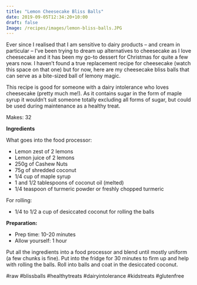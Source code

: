 ```yaml
---
title: "Lemon Cheesecake Bliss Balls"
date: 2019-09-05T12:34:20+10:00
draft: false
Image: /recipes/images/lemon-bliss-balls.JPG
---
```


Ever since I realised that I am sensitive to dairy products – and cream in particular – I’ve been trying to dream up alternatives to cheesecake as I love cheesecake and it has been my go-to dessert for Christmas for quite a few years now. I haven’t found a true replacement recipe for cheesecake (watch this space on that one) but for now, here are my cheesecake bliss balls that can serve as a bite-sized ball of lemony magic.
 
This recipe is good for someone with a dairy intolerance who loves cheesecake (pretty much me!). As it contains sugar in the form of maple syrup it wouldn’t suit someone totally excluding all forms of sugar, but could be used during maintenance as a healthy treat.
 
Makes: 32

__Ingredients__
 
What goes into the food processor:

* Lemon zest of 2 lemons
* Lemon juice of 2 lemons
* 250g of Cashew Nuts
* 75g of shredded coconut
* 1/4 cup of maple syrup
* 1 and 1/2 tablespoons of coconut oil (melted)
* 1/4 teaspoon of turmeric powder or freshly chopped turmeric
 
For rolling:

* 1/4 to 1/2 a cup of desiccated coconut for rolling the balls
 
__Preparation:__

* Prep time: 10-20 minutes
* Allow yourself: 1 hour
 
Put all the ingredients into a food processor and blend until mostly uniform (a few chunks is fine). Put into the fridge for 30 minutes to firm up and help with rolling the balls. Roll into balls and coat in the desiccated coconut.
 
#raw #blissballs #healthytreats #dairyintolerance #kidstreats #glutenfree

